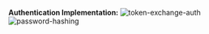 **Authentication Implementation:**
![token-exchange-auth](https://github.com/user-attachments/assets/e9a21570-2173-4660-9209-e7afe8dcce95)
![password-hashing](https://github.com/user-attachments/assets/4b91a79c-db37-4c80-b386-aed9a669bcf3)
